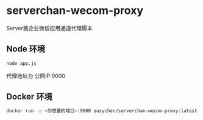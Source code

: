 # serverchan-wecom-proxy
Server酱企业微信应用通道代理脚本

## Node 环境

```bash
node app.js
```

代理地址为 公网IP:9000

## Docker 环境

```bash
docker run -p <你想要的端口>:9000 easychen/serverchan-wecom-proxy:latest
```
